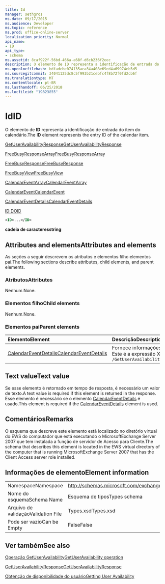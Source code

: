 ```yaml
---
title: Id
manager: sethgros
ms.date: 09/17/2015
ms.audience: Developer
ms.topic: reference
ms.prod: office-online-server
localization_priority: Normal
api_name:
- ID
api_type:
- schema
ms.assetid: 8caf922f-56bd-466a-a68f-d6cb236f2eec
description: O elemento de ID representa a identificação de entrada do item do calendário.
ms.openlocfilehash: bdfadcbe074135aca34a408e69ed4a69974eb5d5
ms.sourcegitcommit: 34041125dc8c5f993b21cebfc4f8b72f0fd2cb6f
ms.translationtype: MT
ms.contentlocale: pt-BR
ms.lasthandoff: 06/25/2018
ms.locfileid: "19823855"
---
```

# <a name="id"></a><span data-ttu-id="c5d9d-103">Id</span><span class="sxs-lookup"><span data-stu-id="c5d9d-103">ID</span></span>

<span data-ttu-id="c5d9d-104">O elemento de **ID** representa a identificação de entrada do item do calendário.</span><span class="sxs-lookup"><span data-stu-id="c5d9d-104">The **ID** element represents the entry ID of the calendar item.</span></span> 
  
[<span data-ttu-id="c5d9d-105">GetUserAvailabilityResponse</span><span class="sxs-lookup"><span data-stu-id="c5d9d-105">GetUserAvailabilityResponse</span></span>](getuseravailabilityresponse.md)
  
[<span data-ttu-id="c5d9d-106">FreeBusyResponseArray</span><span class="sxs-lookup"><span data-stu-id="c5d9d-106">FreeBusyResponseArray</span></span>](freebusyresponsearray.md)
  
[<span data-ttu-id="c5d9d-107">FreeBusyResponse</span><span class="sxs-lookup"><span data-stu-id="c5d9d-107">FreeBusyResponse</span></span>](freebusyresponse.md)
  
[<span data-ttu-id="c5d9d-108">FreeBusyView</span><span class="sxs-lookup"><span data-stu-id="c5d9d-108">FreeBusyView</span></span>](freebusyview.md)
  
[<span data-ttu-id="c5d9d-109">CalendarEventArray</span><span class="sxs-lookup"><span data-stu-id="c5d9d-109">CalendarEventArray</span></span>](calendareventarray.md)
  
[<span data-ttu-id="c5d9d-110">CalendarEvent</span><span class="sxs-lookup"><span data-stu-id="c5d9d-110">CalendarEvent</span></span>](calendarevent.md)
  
[<span data-ttu-id="c5d9d-111">CalendarEventDetails</span><span class="sxs-lookup"><span data-stu-id="c5d9d-111">CalendarEventDetails</span></span>](calendareventdetails.md)
  
[<span data-ttu-id="c5d9d-112">ID DO</span><span class="sxs-lookup"><span data-stu-id="c5d9d-112">ID</span></span>](id.md)
  
```xml
<ID>...</ID>
```

 <span data-ttu-id="c5d9d-113">**cadeia de caracteres**</span><span class="sxs-lookup"><span data-stu-id="c5d9d-113">**string**</span></span>
## <a name="attributes-and-elements"></a><span data-ttu-id="c5d9d-114">Attributes and elements</span><span class="sxs-lookup"><span data-stu-id="c5d9d-114">Attributes and elements</span></span>

<span data-ttu-id="c5d9d-115">As seções a seguir descrevem os atributos e elementos filho elementos pai.</span><span class="sxs-lookup"><span data-stu-id="c5d9d-115">The following sections describe attributes, child elements, and parent elements.</span></span>
  
### <a name="attributes"></a><span data-ttu-id="c5d9d-116">Atributos</span><span class="sxs-lookup"><span data-stu-id="c5d9d-116">Attributes</span></span>

<span data-ttu-id="c5d9d-117">Nenhum.</span><span class="sxs-lookup"><span data-stu-id="c5d9d-117">None.</span></span>
  
### <a name="child-elements"></a><span data-ttu-id="c5d9d-118">Elementos filho</span><span class="sxs-lookup"><span data-stu-id="c5d9d-118">Child elements</span></span>

<span data-ttu-id="c5d9d-119">Nenhum.</span><span class="sxs-lookup"><span data-stu-id="c5d9d-119">None.</span></span>
  
### <a name="parent-elements"></a><span data-ttu-id="c5d9d-120">Elementos pai</span><span class="sxs-lookup"><span data-stu-id="c5d9d-120">Parent elements</span></span>

|<span data-ttu-id="c5d9d-121">**Elemento**</span><span class="sxs-lookup"><span data-stu-id="c5d9d-121">**Element**</span></span>|<span data-ttu-id="c5d9d-122">**Descrição**</span><span class="sxs-lookup"><span data-stu-id="c5d9d-122">**Description**</span></span>|
|:-----|:-----|
|[<span data-ttu-id="c5d9d-123">CalendarEventDetails</span><span class="sxs-lookup"><span data-stu-id="c5d9d-123">CalendarEventDetails</span></span>](calendareventdetails.md) <br/> |<span data-ttu-id="c5d9d-124">Fornece informações adicionais para um evento de calendário.</span><span class="sxs-lookup"><span data-stu-id="c5d9d-124">Provides additional information for a calendar event.</span></span>  <br/> <span data-ttu-id="c5d9d-125">Este é a expressão XPath para esse elemento:</span><span class="sxs-lookup"><span data-stu-id="c5d9d-125">The following is the XPath expression to this element:</span></span>  <br/>  `/GetUserAvailabilityResponse/FreeBusyResponseArray/FreeBusyResponse/FreeBusyView/CalendarEventArray/CalendarEvent[i]/CalendarEventDetails` <br/> |
   
## <a name="text-value"></a><span data-ttu-id="c5d9d-126">Text value</span><span class="sxs-lookup"><span data-stu-id="c5d9d-126">Text value</span></span>

<span data-ttu-id="c5d9d-127">Se esse elemento é retornado em tempo de resposta, é necessário um valor de texto.</span><span class="sxs-lookup"><span data-stu-id="c5d9d-127">A text value is required if this element is returned in the response.</span></span> <span data-ttu-id="c5d9d-128">Esse elemento é necessário se o elemento [CalendarEventDetails](calendareventdetails.md) é usado.</span><span class="sxs-lookup"><span data-stu-id="c5d9d-128">This element is required if the [CalendarEventDetails](calendareventdetails.md) element is used.</span></span> 
  
## <a name="remarks"></a><span data-ttu-id="c5d9d-129">Comentários</span><span class="sxs-lookup"><span data-stu-id="c5d9d-129">Remarks</span></span>

<span data-ttu-id="c5d9d-130">O esquema que descreve este elemento está localizado no diretório virtual do EWS do computador que está executando o MicrosoftExchange Server 2007 que tem instalada a função de servidor de Acesso para Cliente.</span><span class="sxs-lookup"><span data-stu-id="c5d9d-130">The schema that describes this element is located in the EWS virtual directory of the computer that is running MicrosoftExchange Server 2007 that has the Client Access server role installed.</span></span>
  
## <a name="element-information"></a><span data-ttu-id="c5d9d-131">Informações de elemento</span><span class="sxs-lookup"><span data-stu-id="c5d9d-131">Element information</span></span>

|||
|:-----|:-----|
|<span data-ttu-id="c5d9d-132">Namespace</span><span class="sxs-lookup"><span data-stu-id="c5d9d-132">Namespace</span></span>  <br/> |http://schemas.microsoft.com/exchange/services/2006/types  <br/> |
|<span data-ttu-id="c5d9d-133">Nome do esquema</span><span class="sxs-lookup"><span data-stu-id="c5d9d-133">Schema Name</span></span>  <br/> |<span data-ttu-id="c5d9d-134">Esquema de tipos</span><span class="sxs-lookup"><span data-stu-id="c5d9d-134">Types schema</span></span>  <br/> |
|<span data-ttu-id="c5d9d-135">Arquivo de validação</span><span class="sxs-lookup"><span data-stu-id="c5d9d-135">Validation File</span></span>  <br/> |<span data-ttu-id="c5d9d-136">Types.xsd</span><span class="sxs-lookup"><span data-stu-id="c5d9d-136">Types.xsd</span></span>  <br/> |
|<span data-ttu-id="c5d9d-137">Pode ser vazio</span><span class="sxs-lookup"><span data-stu-id="c5d9d-137">Can be Empty</span></span>  <br/> |<span data-ttu-id="c5d9d-138">False</span><span class="sxs-lookup"><span data-stu-id="c5d9d-138">False</span></span>  <br/> |
   
## <a name="see-also"></a><span data-ttu-id="c5d9d-139">Ver também</span><span class="sxs-lookup"><span data-stu-id="c5d9d-139">See also</span></span>



[<span data-ttu-id="c5d9d-140">Operação GetUserAvailability</span><span class="sxs-lookup"><span data-stu-id="c5d9d-140">GetUserAvailability operation</span></span>](getuseravailability-operation.md)
  
[<span data-ttu-id="c5d9d-141">GetUserAvailabilityResponse</span><span class="sxs-lookup"><span data-stu-id="c5d9d-141">GetUserAvailabilityResponse</span></span>](getuseravailabilityresponse.md)


[<span data-ttu-id="c5d9d-142">Obtenção de disponibilidade do usuário</span><span class="sxs-lookup"><span data-stu-id="c5d9d-142">Getting User Availability</span></span>](http://msdn.microsoft.com/library/d4133fcb-9b0f-4e6b-aadf-a389da83516a%28Office.15%29.aspx)

